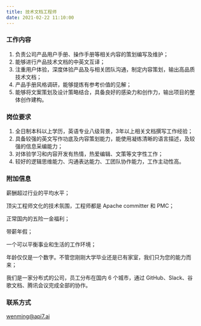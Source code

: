 ```yaml
---
title: 技术文档工程师
date: 2021-02-22 11:10:00
---
```

### 工作内容

1. 负责公司产品用户手册、操作手册等相关内容的策划编写及维护；
2. 能够进行产品技术文档的中英文互译；
3. 注重用户体验，深度体验产品及与相关团队沟通，制定内容策划，输出高品质技术文档；
4. 产品手册风格调研，能够提炼有参考价值的见解；
5. 能够将文案策划及设计策略结合，具备良好的感染力和创作力，输出项目的整体创作建构。

### 岗位要求

1. 全日制本科以上学历，英语专业八级背景，3年以上相关文档撰写工作经验；
2. 具备较强的英文写作功底及内容策划能力，能使用凝练清晰的语言描述，及较强的信息采编能力；
3. 对体验学习和内容开发有热情，热爱编辑、文策等文字性工作；
4. 较好的逻辑思维能力、沟通表达能力、工团队协作能力，工作主动性高。

### 附加信息

薪酬超过行业的平均水平；

顶尖工程师文化的技术氛围，工程师都是 Apache committer 和 PMC；

正常国内的五险一金福利；

带薪年假；

一个可以平衡事业和生活的工作环境；

年龄仅仅是一个数字。不管您刚刚大学毕业还是已有家室，我们只为您的能力而来；

我们是一家分布式的公司，员工分布在国内 6 个城市，通过 GitHub、Slack、谷歌文档、腾讯会议完成全部的协作。

### 联系方式

[wenming@api7.ai](mailto:wenming@api7.ai)
